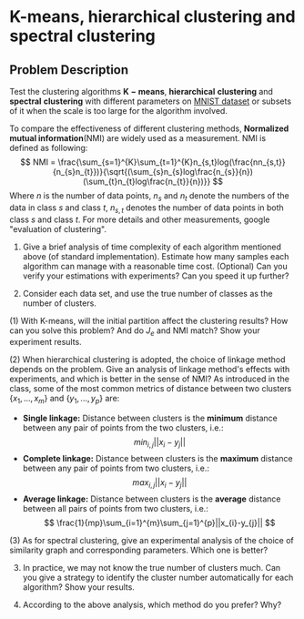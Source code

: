 # K-means, hierarchical clustering and spectral clustering
## Problem Description
Test the clustering algorithms $\mathbf{K-means}$, $\mathbf{hierarchical\ clustering}$ and $\mathbf{spectral\ clustering}$ with different parameters on [MNIST dataset](http://yann.lecun.com/exdb/mnist/) or subsets of it when the scale is too large for the algorithm involved.

To compare the effectiveness of different clustering methods, **Normalized mutual information**(NMI) are widely used as a measurement. NMI is defined as following:
$$
NMI = \frac{\sum_{s=1}^{K}\sum_{t=1}^{K}n_{s,t}log(\frac{nn_{s,t}}{n_{s}n_{t}})}{\sqrt{(\sum_{s}n_{s}log\frac{n_{s}}{n})(\sum_{t}n_{t}log\frac{n_{t}}{n})}}
$$
Where $n$ is the number of data points, $n_{s}$ and $n_{t}$ denote the numbers of the data in class $s$ and class $t$, $n_{s,t}$ denotes the number of data points in both class $s$ and class $t$. For more details and other measurements, google "evaluation of clustering".

1. Give a brief analysis of time complexity of each algorithm mentioned above (of standard implementation). Estimate how many samples each algorithm can manage with a reasonable time cost.
(Optional) Can you verify your estimations with experiments? Can you speed it up further?

2. Consider each data set, and use the true number of classes as the number of clusters.

(1) With K-means, will the initial partition affect the clustering results? How can you solve this problem? And do $J_{e}$ and NMI match? Show your experiment results.

(2) When hierarchical clustering is adopted, the choice of linkage method depends on the problem. Give an analysis of linkage method's effects with experiments, and which is better in the sense of NMI?
As introduced in the class, some of the most common metrics of distance between two clusters $\{x_{1}, ..., x_{m}\}$ and $\{y_{1}, ..., y_{p}\}$ are:
- **Single linkage:** Distance between clusters is the **minimum** distance between any pair of points from the two clusters, i.e.:
    $$
    min_{i, j}||x_{i}-y_{j}||
    $$
- **Complete linkage:** Distance between clusters is the **maximum** distance between any pair of points from two clusters, i.e.:
    $$
    max_{i, j}||x_{i}-y_{j}||
    $$
- **Average linkage:** Distance between clusters is the **average** distance between all pairs of points from two clusters, i.e.:
    $$
    \frac{1}{mp}\sum_{i=1}^{m}\sum_{j=1}^{p}||x_{i}-y_{j}||
    $$

(3) As for spectral clustering, give an experimental analysis of the choice of similarity graph and corresponding parameters. Which one is better?

3. In practice, we may not know the true number of clusters much. Can you give a strategy to identify the cluster number automatically for each algorithm? Show your results.

4. According to the above analysis, which method do you prefer? Why?
